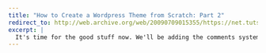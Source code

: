 ```yaml
---
title: "How to Create a Wordpress Theme from Scratch: Part 2"
redirect_to: http://web.archive.org/web/20090709015355/https://net.tutsplus.com/working-with-cmss/how-to-create-a-wordpress-theme-from-scratch-part-2/
excerpt: |
  It's time for the good stuff now. We'll be adding the comments system, a sidebar with widgets and an archive for all the old posts. This will cover all that you need for a simple but well functioning WordPress theme, and hopefully you be able to apply this to all sorts of theming projects.
---
```

